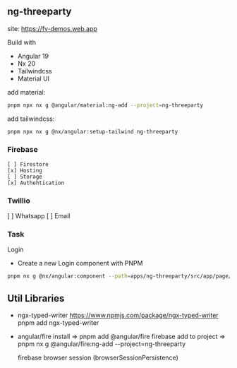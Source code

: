 ## ng-threeparty

site: https://fv-demos.web.app

Build with

- Angular 19
- Nx 20
- Tailwindcss
- Material UI

add material:

```sh
pnpm npx nx g @angular/material:ng-add --project=ng-threeparty
```

add tailwindcss:

```sh
pnpm npx nx g @nx/angular:setup-tailwind ng-threeparty
```

### Firebase

    [ ] Firestore
    [x] Hosting
    [ ] Storage
    [x] Authehtication

### Twillio

[ ] Whatsapp
[ ] Email

### Task

Login

- Create a new Login component with PNPM

```sh
pnpm nx g @nx/angular:component --path=apps/ng-threeparty/src/app/page/login/login --changeDetection=OnPush
```

## Util Libraries

- ngx-typed-writer
  https://www.npmjs.com/package/ngx-typed-writer
  pnpm add ngx-typed-writer

- angular/fire
  install => pnpm add @angular/fire firebase
  add to project => pnpm nx g @angular/fire:ng-add --project=ng-threeparty

  firebase browser session (browserSessionPersistence)
